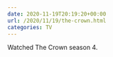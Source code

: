 ```yaml
---
date: 2020-11-19T20:19:20+00:00
url: /2020/11/19/the-crown.html
categories: TV
---
```

Watched The Crown season 4.




